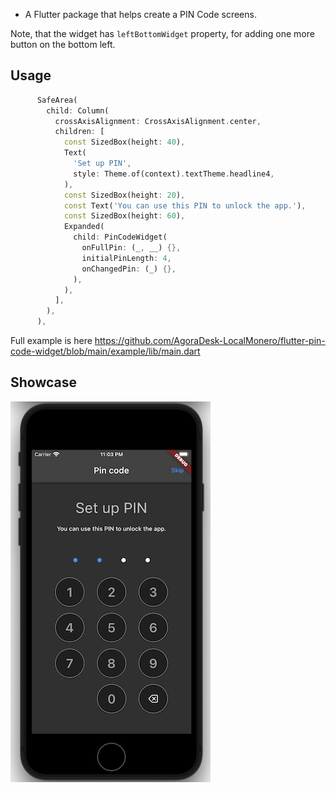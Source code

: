 - A Flutter package that helps create a PIN Code screens.

Note, that the widget has `leftBottomWidget` property, for adding one more button on the bottom left.

## Usage

```dart
      SafeArea(
        child: Column(
          crossAxisAlignment: CrossAxisAlignment.center,
          children: [
            const SizedBox(height: 40),
            Text(
              'Set up PIN',
              style: Theme.of(context).textTheme.headline4,
            ),
            const SizedBox(height: 20),
            const Text('You can use this PIN to unlock the app.'),
            const SizedBox(height: 60),
            Expanded(
              child: PinCodeWidget(
                onFullPin: (_, __) {},
                initialPinLength: 4,
                onChangedPin: (_) {},
              ),
            ),
          ],
        ),
      ),
```

Full example is here https://github.com/AgoraDesk-LocalMonero/flutter-pin-code-widget/blob/main/example/lib/main.dart

## Showcase

![Showcase|width=400px](https://github.com/AgoraDesk-LocalMonero/flutter-pin-code-widget/blob/main/example/lib/show-case.png)